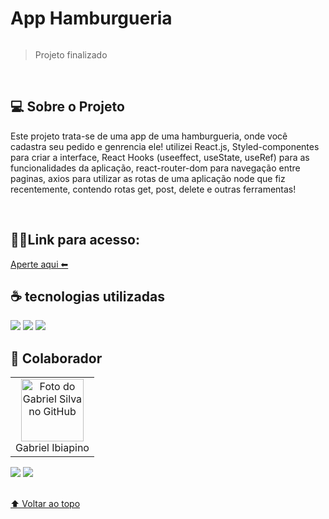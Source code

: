 # App Hamburgueria

<img src="">


> Projeto finalizado 
<br>

## 💻 Sobre o Projeto

Este projeto trata-se de uma app de uma hamburgueria, onde você cadastra seu pedido e genrencia ele! utilizei React.js, Styled-componentes para criar a interface, React Hooks (useeffect, useState, useRef) para as funcionalidades da aplicação, react-router-dom para navegação entre paginas, axios para utilizar as rotas de uma aplicação node que fiz recentemente, contendo rotas get, post, delete e outras ferramentas!

<br>

## 👨‍💻Link para acesso: 
<a href="">Aperte aqui ⬅ </a>

## ☕ tecnologias utilizadas


<img src="https://img.shields.io/badge/JavaScript-F7DF1E?style=for-the-badge&logo=javascript&logoColor=black">
<img src="https://img.shields.io/badge/React-20232A?style=for-the-badge&logo=react&logoColor=61DAFB">
<img src="https://img.shields.io/badge/Node.js-43853D?style=for-the-badge&logo=node.js&logoColor=white">

<br>

## 🤝 Colaborador

<table>
  <tr>
    <td align="center">
      <a href="#">
        <img src="./components/../src/img/Eu.jpg" width="100px;" alt="Foto do Gabriel Silva no GitHub"/><br>
        <sub>
          <a >Gabriel Ibiapino</a>
        </sub>
      </a>
    </td>
  </tr>
</table>

<div>
 <a href="https://www.linkedin.com/in/gabriel-ibiapino-louren%C3%A7o-da-silva-749b78198/" target="_blank"><img src="https://img.shields.io/badge/-LinkedIn-%230077B5?style=for-the-badge&logo=linkedin&logoColor=white" target="_blank"></a> 
<a href = "mailto:lourencogabriel77@gmail.com"><img src="https://img.shields.io/badge/-Gmail-%23333?style=for-the-badge&logo=gmail&logoColor=white" target="_blank"></a>
</div>
<br>


[⬆ Voltar ao topo](#App-Hamburgueria)<br>
